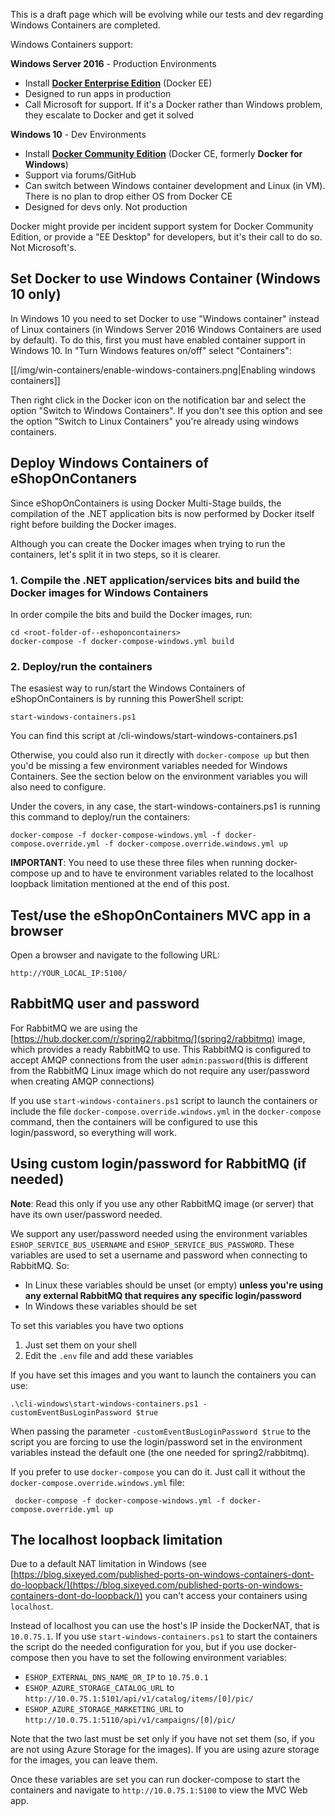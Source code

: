 This is a draft page which will be evolving while our tests and dev regarding Windows Containers are completed.

Windows Containers support:

**Windows Server 2016** - Production Environments
- Install **[Docker Enterprise Edition](https://store.docker.com/editions/enterprise/docker-ee-server-windows?tab=description)** (Docker EE)
- Designed to run apps in production
- Call Microsoft for support. If it's a Docker rather than Windows problem, they escalate to Docker and get it solved

**Windows 10** - Dev Environments
- Install **[Docker Community Edition](https://store.docker.com/editions/community/docker-ce-desktop-windows?tab=description)** (Docker CE, formerly **Docker for Windows**)
- Support via forums/GitHub
- Can switch between Windows container development and Linux (in VM). There is no plan to drop either OS from Docker CE
- Designed for devs only. Not production

Docker might provide per incident support system for Docker Community Edition, or provide a "EE Desktop" for developers, but it's their call to do so. Not Microsoft's.

## Set Docker to use Windows Container (Windows 10 only)

In Windows 10 you need to set Docker to use "Windows container" instead of Linux containers (in Windows Server 2016 Windows Containers are used by default). To do this, first you must have enabled container support in Windows 10. In "Turn Windows features on/off" select "Containers":

[[/img/win-containers/enable-windows-containers.png|Enabling windows containers]]

Then right click in the Docker icon on the notification bar and select the option "Switch to Windows Containers". If you don't see this option and see the option "Switch to Linux Containers" you're already using windows containers.

## Deploy Windows Containers of eShopOnContaners
Since eShopOnContainers is using Docker Multi-Stage builds, the compilation of the .NET application bits is now performed by Docker itself right before building the Docker images.

Although you can create the Docker images when trying to run the containers, let's split it in two steps, so it is clearer.

### 1. Compile the .NET application/services bits and build the Docker images for Windows Containers

In order compile the bits and build the Docker images, run:
```
cd <root-folder-of--eshoponcontainers>
docker-compose -f docker-compose-windows.yml build
```

### 2. Deploy/run the containers

The esasiest way to run/start the Windows Containers of eShopOnContainers is by running this PowerShell script:

`start-windows-containers.ps1` 

You can find this script at /cli-windows/start-windows-containers.ps1

Otherwise, you could also run it directly with `docker-compose up` but then you'd be missing a few environment variables needed for Windows Containers. See the section below on the environment variables you will also need to configure.

Under the covers, in any case, the start-windows-containers.ps1 is running this command to deploy/run the containers:

```
docker-compose -f docker-compose-windows.yml -f docker-compose.override.yml -f docker-compose.override.windows.yml up
```

**IMPORTANT**: You need to use these three files when running docker-compose up and to have te environment variables related to the localhost loopback limitation mentioned at the end of this post.

## Test/use the eShopOnContainers MVC app in a browser

Open a browser and navigate to the following URL:

`http://YOUR_LOCAL_IP:5100/`

## RabbitMQ user and password

For RabbitMQ we are using the [https://hub.docker.com/r/spring2/rabbitmq/](spring2/rabbitmq) image, which provides a ready RabbitMQ to use. This RabbitMQ is configured to accept AMQP connections from the user `admin:password`(this is different from the RabbitMQ Linux image which do not require any user/password when creating AMQP connections)

If you use `start-windows-containers.ps1` script to launch the containers or include the file `docker-compose.override.windows.yml` in the `docker-compose` command, then the containers will be configured to use this login/password, so everything will work.

## Using custom login/password for RabbitMQ (if needed)

**Note**: Read this only if you use any other RabbitMQ image (or server) that have its own user/password needed.

We support any user/password needed using the environment variables `ESHOP_SERVICE_BUS_USERNAME` and `ESHOP_SERVICE_BUS_PASSWORD`. These variables are used to set a username and password when connecting to RabbitMQ. So:

* In Linux these variables should be unset (or empty) **unless you're using any external RabbitMQ that requires any specific login/password**
* In Windows these variables should be set

To set this variables you have two options

1. Just set them on your shell 
2. Edit the `.env` file and add these variables

If you have set this images and you want to launch the containers you can use:

```
.\cli-windows\start-windows-containers.ps1 -customEventBusLoginPassword $true
```

When passing the parameter `-customEventBusLoginPassword $true` to the script you are forcing to use the login/password set in the environment variables instead the default one (the one needed for spring2/rabbitmq). 

If you prefer to use `docker-compose` you can do it. Just call it without the `docker-compose.override.windows.yml` file:

```
 docker-compose -f docker-compose-windows.yml -f docker-compose.override.yml up
```

## The localhost loopback limitation

Due to a default NAT limitation in Windows (see [https://blog.sixeyed.com/published-ports-on-windows-containers-dont-do-loopback/](https://blog.sixeyed.com/published-ports-on-windows-containers-dont-do-loopback/)) you can't access your containers using `localhost`.

Instead of localhost you can use the host's IP inside the DockerNAT, that is `10.0.75.1`. If you use `start-windows-containers.ps1` to start the containers the script do the needed configuration for you, but if you use docker-compose then you have to set the following environment variables:

* `ESHOP_EXTERNAL_DNS_NAME_OR_IP` to `10.75.0.1`
* `ESHOP_AZURE_STORAGE_CATALOG_URL` to `http://10.0.75.1:5101/api/v1/catalog/items/[0]/pic/`
* `ESHOP_AZURE_STORAGE_MARKETING_URL` to `http://10.0.75.1:5110/api/v1/campaigns/[0]/pic/`

Note that the two last must be set only if you have not set them (so, if you are not using Azure Storage for the images). If you are using azure storage for the images, you can leave them.

Once these variables are set you can run docker-compose to start the containers and navigate to `http://10.0.75.1:5100` to view the MVC Web app.